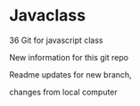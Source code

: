 # Javaclass
36 Git for javascript class

New information for this git repo

Readme updates for new branch,

changes from local computer


